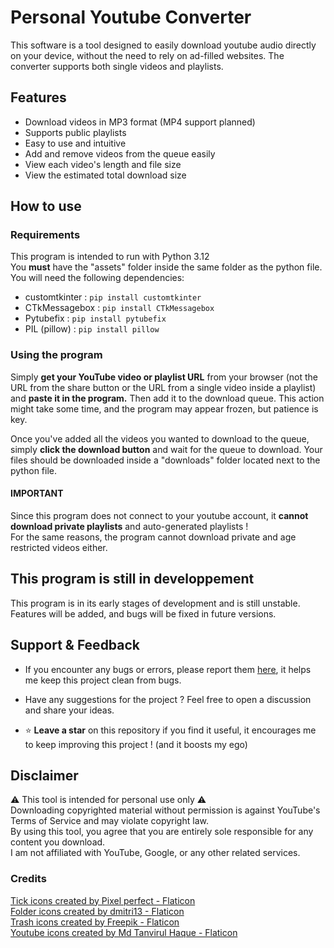 # Personal Youtube Converter
This software is a tool designed to easily download youtube audio directly on your device, without the need to rely on ad-filled websites.
The converter supports both single videos and playlists.

## Features
- Download videos in MP3 format (MP4 support planned)
- Supports public playlists
- Easy to use and intuitive
- Add and remove videos from the queue easily
- View each video's length and file size
- View the estimated total download size

## How to use
### Requirements
This program is intended to run with Python 3.12<br>
You **must** have the "assets" folder inside the same folder as the python file.<br>
You will need the following dependencies:
- customtkinter : ``pip install customtkinter``
- CTkMessagebox : ``pip install CTkMessagebox``
- Pytubefix : ``pip install pytubefix``
- PIL (pillow) : ``pip install pillow``

### Using the program
Simply **get your YouTube video or playlist URL** from your browser (not the URL from the share button or the URL from a single video inside a playlist) and **paste it in the program.**
Then add it to the download queue. This action might take some time, and the program may appear frozen, but patience is key.

Once you've added all the videos you wanted to download to the queue, simply **click the download button** and wait for the queue to download.
Your files should be downloaded inside a "downloads" folder located next to the python file.

#### **IMPORTANT**
Since this program does not connect to your youtube account, it **cannot download private playlists** and auto-generated playlists !<br>
For the same reasons, the program cannot download private and age restricted videos either.

## This program is still in developpement
This program is in its early stages of development and is still unstable. Features will be added, and bugs will be fixed in future versions.

## Support & Feedback
- If you encounter any bugs or errors, please report them [here](https://github.com/Navee84/personal-youtube-converter/issues), it helps me keep this project clean from bugs.

- Have any suggestions for the project ? Feel free to open a discussion and share your ideas.

- ⭐ **Leave a star** on this repository if you find it useful, it encourages me to keep improving this project ! (and it boosts my ego)

## Disclaimer
⚠️ This tool is intended for personal use only ⚠️<br>
Downloading copyrighted material without permission is against YouTube's Terms of Service and may violate copyright law.<br>
By using this tool, you agree that you are entirely sole responsible for any content you download.<br>
I am not affiliated with YouTube, Google, or any other related services.

### Credits
<a href="https://www.flaticon.com/free-icons/tick" title="tick icons">Tick icons created by Pixel perfect - Flaticon</a><br>
<a href="https://www.flaticon.com/free-icons/folder" title="folder icons">Folder icons created by dmitri13 - Flaticon</a><br>
<a href="https://www.flaticon.com/free-icons/trash" title="trash icons">Trash icons created by Freepik - Flaticon</a><br>
<a href="https://www.flaticon.com/free-icons/youtube" title="youtube icons">Youtube icons created by Md Tanvirul Haque - Flaticon</a>